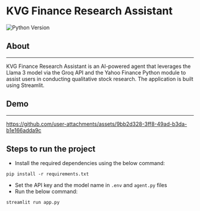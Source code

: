 <h1>KVG Finance Research Assistant</h1>

![Python Version](https://img.shields.io/badge/python-3.10.12-blue)

## About
---
KVG Finance Research Assistant is an AI-powered agent that leverages the Llama 3 model via the Groq API and the Yahoo Finance Python module to assist users in conducting qualitative stock research. The application is built using Streamlit.

## Demo
---

https://github.com/user-attachments/assets/9bb2d328-3ff8-49ad-b3da-b1e166adda9c


## Steps to run the project
- Install the required dependencies using the below command:
```
pip install -r requirements.txt
```

- Set the API key and the model name in ```.env``` and ```agent.py``` files
- Run the below command:
```
streamlit run app.py
```
